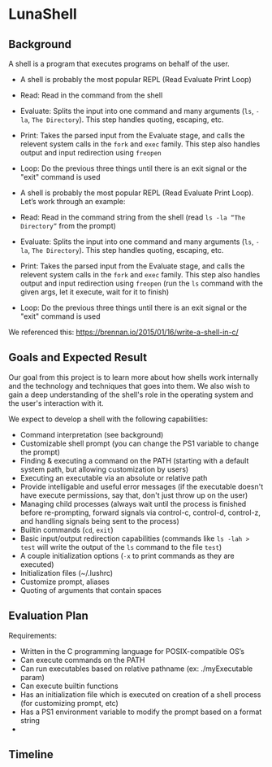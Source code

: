# LunaShell

## Background

A shell is a program that executes programs on behalf of the user.

* A shell is probably the most popular REPL (Read Evaluate Print Loop)
 * Read: Read in the command from the shell
 * Evaluate: Splits the input into one command and many arguments (`ls`, `-la`, `The Directory`). This step handles quoting, escaping, etc.
 * Print: Takes the parsed input from the Evaluate stage, and calls the relevent system calls in the `fork` and `exec` family. This step also handles output and input redirection using `freopen`
 * Loop: Do the previous three things until there is an exit signal or the "exit" command is used

* A shell is probably the most popular REPL (Read Evaluate Print Loop). Let’s work through an example:
 * Read: Read in the command string from the shell (read `ls -la “The Directory”` from the prompt)
 * Evaluate: Splits the input into one command and many arguments (`ls`, `-la`, `The Directory`). This step handles quoting, escaping, etc.
 * Print: Takes the parsed input from the Evaluate stage, and calls the relevent system calls in the `fork` and `exec` family. This step also handles output and input redirection using `freopen` (run the `ls` command with the given args, let it execute, wait for it to finish)
 * Loop: Do the previous three things until there is an exit signal or the "exit" command is used

We referenced this: https://brennan.io/2015/01/16/write-a-shell-in-c/

## Goals and Expected Result

Our goal from this project is to learn more about how shells work internally and the technology and techniques that goes into them. We also wish to gain a deep understanding of the shell's role in the operating system and the user's interaction with it.

We expect to develop a shell with the following capabilities:
* Command interpretation (see background)
* Customizable shell prompt (you can change the PS1 variable to change the prompt)
* Finding & executing a command on the PATH (starting with a default system path, but allowing customization by users)
* Executing an executable via an absolute or relative path
* Provide intelligable and useful error messages (if the executable doesn't have execute permissions, say that, don't just throw up on the user)
* Managing child processes (always wait until the process is finished before re-prompting, forward signals via control-c, control-d, control-z, and handling signals being sent to the process)
* Builtin commands (`cd`, `exit`)
* Basic input/output redirection capabilities (commands like `ls -lah > test` will write the output of the `ls` command to the file `test`)
* A couple initialization options (`-x` to print commands as they are executed)
* Initialization files (~/.lushrc)
* Customize prompt, aliases
* Quoting of arguments that contain spaces

## Evaluation Plan

Requirements:
* Written in the C programming language for POSIX-compatible OS’s
* Can execute commands on the PATH
* Can run executables based on relative pathname (ex: ./myExecutable param)
* Can execute builtin functions
* Has an initialization file which is executed on creation of a shell process (for customizing prompt, etc)
* Has a PS1 environment variable to modify the prompt based on a format string
* 

## Timeline



